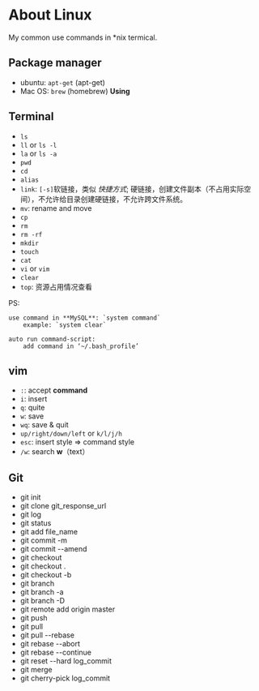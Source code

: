 # About Linux
My common use commands in *nix termical.

## Package manager

- ubuntu: `apt-get` (apt-get)
- Mac OS: `brew` (homebrew) **Using**

## Terminal

- `ls`
- `ll` or `ls -l` 
- `la` or `ls -a`
- `pwd`
- `cd`
- `alias`
- `link`: `[-s]`软链接，类似 *快捷方式*; 硬链接，创建文件副本（不占用实际空间），不允许给目录创建硬链接，不允许跨文件系统。
- `mv`: rename and move
- `cp`
- `rm`
- `rm -rf`
- `mkdir`
- `touch`
- `cat`
- `vi` or `vim`
- `clear`
- `top`: 资源占用情况查看


PS:
>
	use command in **MySQL**: `system command`  
		example: `system clear`
>	
	auto run command-script:
		add command in ‘~/.bash_profile’
		



## vim

- `:`: accept **command**
- `i`: insert
- `q`: quite
- `w`: save
- `wq`: save & quit
- `up/right/down/left` or `k/l/j/h`
- `esc`: insert style => command style
- `/w`: search **w**（text）


## Git

- git init
- git clone git_response_url
- git log
- git status
- git add file_name
- git commit -m
- git commit --amend
- git checkout
- git checkout .
- git checkout -b
- git branch
- git branch -a
- git branch -D
- git remote add origin master
- git push
- git pull
- git pull --rebase
- git rebase --abort
- git rebase --continue
- git reset --hard log_commit
- git merge
- git cherry-pick log_commit

